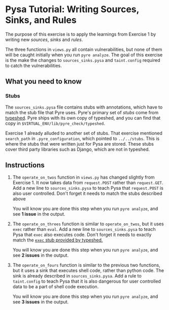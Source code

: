 # Pysa Tutorial: Writing Sources, Sinks, and Rules

The purpose of this exercise is to apply the learnings from Exercise 1 by
writing new _sources_, _sinks_ and _rules_.

The three functions in `views.py` all contain vulnerabilities, but none of them
will be caught initially when you run `pyre analyze`. The goal of this exercise
is the make the changes to `sources_sinks.pysa` and `taint.config` required to
catch the vulnerabilities.

## What you need to know

### Stubs

The `sources_sinks.pysa` file contains stubs with annotations, which have to
match the stub file that Pyre uses. Pyre's primary set of _stubs_ come from
[typeshed](https://github.com/python/typeshed). Pyre ships with its own copy of
typeshed, and you can find that copy in `$VIRTUAL_ENV/lib/pyre_check/typeshed`.

Exercise 1 already alluded to another set of stubs. That exercise mentioned
`search_path` in `.pyre_configuration`, which pointed to `../../stubs`. This is
where the stubs that were written just for Pysa are stored. These stubs cover
third party libraries such as Django, which are not in typeshed.

## Instructions

1. The `operate_on_twos` function in `views.py` has changed slightly from
   Exercise 1. It now takes data from `request.POST` rather than `request.GET`.
   Add a new line to `sources_sinks.pysa` to teach Pysa that `request.POST` is
   also user controlled. Don't forget it needs to match the stubs described
   above

   You will know you are done this step when you run `pyre analyze`, and see **1
   issue** in the output.

1. The `operate_on_threes` function is similar to `operate_on_twos`, but it uses
   `exec` rather than `eval`. Add a new line to `sources_sinks.pysa` to teach
   Pysa that `exec` also executes code. Don't forget it needs to exactly match
   the [`exec` stub provided by
   typeshed.](https://github.com/python/typeshed/blob/83e955b52ff0379538441df2cfd0b0e1b4aa5f7e/stdlib/2and3/builtins.pyi#L1249)

   You will know you are done this step when you run `pyre analyze`, and see **2
   issues** in the output.

1. The `operate_on_fours` function is similar to the previous two functions, but
   it uses a sink that executes shell code, rather than python code. The sink is
   already described in `sources_sinks.pysa`. Add a rule to `taint.config` to
   teach Pysa that it is also dangerous for user controlled data to be a part of
   shell code execution.

   You will know you are done this step when you run `pyre analyze`, and see **3
   issues** in the output.

